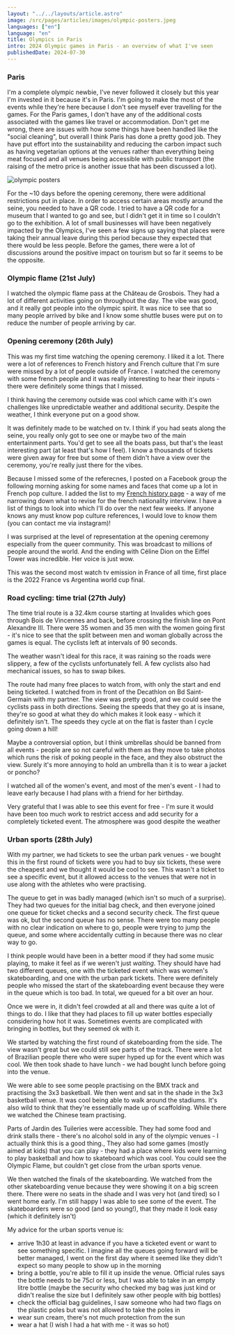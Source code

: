 ```yaml
---
layout: "../../layouts/article.astro"
image: /src/pages/articles/images/olympic-posters.jpeg
languages: ["en"]
language: "en"
title: Olympics in Paris
intro: 2024 Olympic games in Paris - an overview of what I've seen
publishedDate: 2024-07-30
---
```


### Paris

I'm a complete olympic newbie, I've never followed it closely but this year I'm invested in it because it's in Paris. I'm going to make the most of the events while they're here because I don't see myself ever travelling for the games. For the Paris games, I don't have any of the additional costs associated with the games like travel or accommodation. Don't get me wrong, there are issues with how some things have been handled like the "social cleaning", but overall I think Paris has done a pretty good job. They have put effort into the sustainability and reducing the carbon impact such as having vegetarian options at the venues rather than everything being meat focused and all venues being accessible with public transport (the raising of the metro price is another issue that has been discussed a lot).

![olympic posters](./images/olympic-posters.jpeg)

For the ~10 days before the opening ceremony, there were additional restrictions put in place. In order to access certain areas mostly around the seine, you needed to have a QR code. I tried to have a QR code for a museum that I wanted to go and see, but I didn't get it in time so I couldn't go to the exhibition. A lot of small businesses will have been negatively impacted by the Olympics, I've seen a few signs up saying that places were taking their annual leave during this period because they expected that there would be less people. Before the games, there were a lot of discussions around the positive impact on tourism but so far it seems to be the opposite.

### Olympic flame (21st July)

I watched the olympic flame pass at the Château de Grosbois. They had a lot of different activities going on throughout the day. The vibe was good, and it really got people into the olympic spirit. It was nice to see that so many people arrived by bike and I know some shuttle buses were put on to reduce the number of people arriving by car.

### Opening ceremony (26th July)

This was my first time watching the opening ceremony. I liked it a lot. There were a lot of references to French history and French culture that I'm sure were missed by a lot of people outside of France. I watched the ceremony with some french people and it was really interesting to hear their inputs - there were definitely some things that I missed.

I think having the ceremony outside was cool which came with it's own challenges like unpredictable weather and additional security. Despite the weather, I think everyone put on a good show.

It was definitely made to be watched on tv. I think if you had seats along the seine, you really only got to see one or maybe two of the main entertainment parts. You'd get to see all the boats pass, but that's the least interesting part (at least that's how I feel). I know a thousands of tickets were given away for free but some of them didn't have a view over the ceremony, you're really just there for the vibes.

Because I missed some of the referecnes, I posted on a Facebook group the following morning asking for some names and faces that come up a lot in French pop culture. I added the list to my [French history page](https://abisummers.com/articles/french-history/) - a way of me narrowing down what to revise for the french nationality interview. I have a list of things to look into which I'll do over the next few weeks. If anyone knows any must know pop culture references, I would love to know them (you can contact me via instagram)!

I was surprised at the level of representation at the opening ceremony especially from the queer community. This was broadcast to millions of people around the world. And the ending with Céline Dion on the Eiffel Tower was incredible. Her voice is just wow.

This was the second most watch tv emission in France of all time, first place is the 2022 France vs Argentina world cup final.

### Road cycling: time trial (27th July)

The time trial route is a 32.4km course starting at Invalides which goes through Bois de Vincennes and back, before crossing the finish line on Pont Alexandre III. There were 35 women and 35 men with the women going first - it's nice to see that the split between men and woman globally across the games is equal. The cyclists left at intervals of 90 seconds.

The weather wasn't ideal for this race, it was raining so the roads were slippery, a few of the cyclists unfortunately fell. A few cyclists also had mechanical issues, so has to swap bikes.

The route had many free places to watch from, with only the start and end being ticketed. I watched from in front of the Decathlon on Bd Saint-Germain with my partner. The view was pretty good, and we could see the cyclists pass in both directions. Seeing the speeds that they go at is insane, they're so good at what they do which makes it look easy - which it definitely isn't. The speeds they cycle at on the flat is faster than I cycle going down a hill!

Maybe a controversial option, but I think umbrellas should be banned from all events - people are so not careful with them as they move to take photos which runs the risk of poking people in the face, and they also obstruct the view. Surely it's more annoying to hold an umbrella than it is to wear a jacket or poncho? 

I watched all of the women's event, and most of the men's event - I had to leave early because I had plans with a friend for her birthday.

Very grateful that I was able to see this event for free - I'm sure it would have been too much work to restrict access and add security for a completely ticketed event. The atmosphere was good despite the weather

### Urban sports (28th July)

With my partner, we had tickets to see the urban park venues - we bought this in the first round of tickets were you had to buy six tickets, these were the cheapest and we thought it would be cool to see. This wasn't a ticket to see a specific event, but it allowed access to the venues that were not in use along with the athletes who were practising.

The queue to get in was badly managed (which isn't so much of a surprise). They had two queues for the initial bag check, and then everyone joined one queue for ticket checks and a second security check. The first queue was ok, but the second queue has no sense. There were too many people with no clear indication on where to go, people were trying to jump the queue, and some where accidentally cutting in because there was no clear way to go.

I think people would have been in a better mood if they had some music playing, to make it feel as if we weren't just _waiting_. They should have had two different queues, one with the ticketed event which was women's skateboarding, and one with the urban park tickets. There were definitely people who missed the start of the skateboarding event because they were in the queue which is too bad. In total, we queued for a bit over an hour.

Once we were in, it didn't feel crowded at all and there was quite a lot of things to do. I like that they had places to fill up water bottles especially considering how hot it was. Sometimes events are complicated with bringing in bottles, but they seemed ok with it.

We started by watching the first round of skateboarding from the side. The view wasn't great but we could still see parts of the track. There were a lot of Brazilian people there who were super hyped up for the event which was cool. We then took shade to have lunch - we had bought lunch before going into the venue.

We were able to see some people practising on the BMX track and practising the 3x3 basketball. We then went and sat in the shade in the 3x3 basketball venue. It was cool being able to walk around the stadiums. It's also wild to think that they're essentially made up of scaffolding. While there we watched the Chinese team practising.

Parts of Jardin des Tuileries were accessible. They had some food and drink stalls there -  there's no alcohol sold in any of the olympic venues - I actually think this is a good thing., They also had some games (mostly aimed at kids) that you can play - they had a place where kids were learning to play basketball and how to skateboard which was cool. You could see the Olympic Flame, but couldn't get close from the urban sports venue.

We then watched the finals of the skateboarding. We watched from the other skateboarding venue because they were showing it on a big screen there. There were no seats in the shade and I was very hot (and tired) so I went home early. I'm still happy I was able to see some of the event. The skateboarders were so good (and so young!), that they made it look easy (which it definitely isn't)

My advice for the urban sports venue is:

- arrive 1h30 at least in advance if you have a ticketed event or want to see something specific. I imagine all the queues going forward will be better managed, I went on the first day where it seemed like they didn't expect so many people to show up in the morning
- bring a bottle, you're able to fill it up inside the venue. Official rules says the bottle needs to be 75cl or less, but I was able to take in an empty litre bottle (maybe the security who checked my bag was just kind or didn't realise the size but I definitely saw other people with big bottles)
- check the official bag guidelines, I saw someone who had two flags on the plastic poles but was not allowed to take the poles in
- wear sun cream, there's not much protection from the sun
- wear a hat (I wish I had a hat with me - it was so hot)
